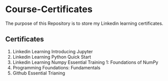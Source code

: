 # Course-Certificates
The purpose of this Repository is to store my Linkedin learning certificates.
## Certificates 
1. Linkedin Learning Introducing Jupyter 
2. Linkedin Learning Python Quick Start
3. Linkedin Learning Numpy Essential Training 1: Foundations of NumPy
4. Programming Foundations: Fundamentals
5. Github Essential Trianing
